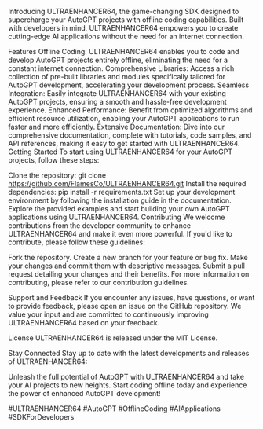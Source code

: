 Introducing ULTRAENHANCER64, the game-changing SDK designed to supercharge your AutoGPT projects with offline coding capabilities. Built with developers in mind, ULTRAENHANCER64 empowers you to create cutting-edge AI applications without the need for an internet connection.

Features
Offline Coding: ULTRAENHANCER64 enables you to code and develop AutoGPT projects entirely offline, eliminating the need for a constant internet connection.
Comprehensive Libraries: Access a rich collection of pre-built libraries and modules specifically tailored for AutoGPT development, accelerating your development process.
Seamless Integration: Easily integrate ULTRAENHANCER64 with your existing AutoGPT projects, ensuring a smooth and hassle-free development experience.
Enhanced Performance: Benefit from optimized algorithms and efficient resource utilization, enabling your AutoGPT applications to run faster and more efficiently.
Extensive Documentation: Dive into our comprehensive documentation, complete with tutorials, code samples, and API references, making it easy to get started with ULTRAENHANCER64.
Getting Started
To start using ULTRAENHANCER64 for your AutoGPT projects, follow these steps:

Clone the repository: git clone https://github.com/FlamesCo/ULTRAENHANCER64.git
Install the required dependencies: pip install -r requirements.txt
Set up your development environment by following the installation guide in the documentation.
Explore the provided examples and start building your own AutoGPT applications using ULTRAENHANCER64.
Contributing
We welcome contributions from the developer community to enhance ULTRAENHANCER64 and make it even more powerful. If you'd like to contribute, please follow these guidelines:

Fork the repository.
Create a new branch for your feature or bug fix.
Make your changes and commit them with descriptive messages.
Submit a pull request detailing your changes and their benefits.
For more information on contributing, please refer to our contribution guidelines.

Support and Feedback
If you encounter any issues, have questions, or want to provide feedback, please open an issue on the GitHub repository. We value your input and are committed to continuously improving ULTRAENHANCER64 based on your feedback.

License
ULTRAENHANCER64 is released under the MIT License.

Stay Connected
Stay up to date with the latest developments and releases of ULTRAENHANCER64:

   
Unleash the full potential of AutoGPT with ULTRAENHANCER64 and take your AI projects to new heights. Start coding offline today and experience the power of enhanced AutoGPT development!

#ULTRAENHANCER64 #AutoGPT #OfflineCoding #AIApplications #SDKForDevelopers
